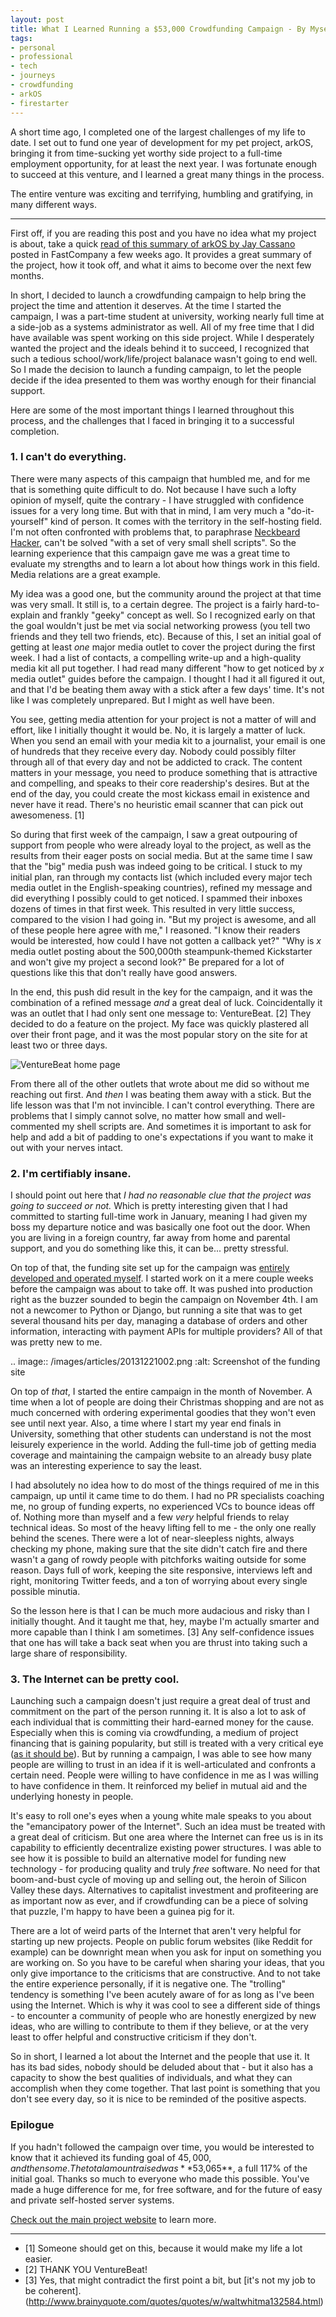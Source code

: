 ```yaml
---
layout: post
title: What I Learned Running a $53,000 Crowdfunding Campaign - By Myself
tags:
- personal
- professional
- tech
- journeys
- crowdfunding
- arkOS
- firestarter
---
```


A short time ago, I completed one of the largest challenges of my life to date. I set out to fund one year of development for my pet project, arkOS, bringing it from time-sucking yet worthy side project to a full-time employment opportunity, for at least the next year. I was fortunate enough to succeed at this venture, and I learned a great many things in the process.

The entire venture was exciting and terrifying, humbling and gratifying, in many different ways.

----

First off, if you are reading this post and you have no idea what my project is about, take a quick [read of this summary of arkOS by Jay Cassano](http://www.fastcolabs.com/3021919/open-company/finally-a-way-everyone-can-keep-their-data-from-the-nsa) posted in FastCompany a few weeks ago. It provides a great summary of the project, how it took off, and what it aims to become over the next few months.

In short, I decided to launch a crowdfunding campaign to help bring the project the time and attention it deserves. At the time I started the campaign, I was a part-time student at university, working nearly full time at a side-job as a systems administrator as well. All of my free time that I did have available was spent working on this side project. While I desperately wanted the project and the ideals behind it to succeed, I recognized that such a tedious school/work/life/project balanace wasn't going to end well. So I made the decision to launch a funding campaign, to let the people decide if the idea presented to them was worthy enough for their financial support.

Here are some of the most important things I learned throughout this process, and the challenges that I faced in bringing it to a successful completion.


### 1. I can't do everything.

There were many aspects of this campaign that humbled me, and for me that is something quite difficult to do. Not because I have such a lofty opinion of myself, quite the contrary - I have struggled with confidence issues for a very long time. But with that in mind, I am very much a "do-it-yourself" kind of person. It comes with the territory in the self-hosting field. I'm not often confronted with problems that, to paraphrase [Neckbeard Hacker](https://twitter.com/NeckbeardHacker), can't be solved "with a set of very small shell scripts". So the learning experience that this campaign gave me was a great time to evaluate my strengths and to learn a lot about how things work in this field. Media relations are a great example.

My idea was a good one, but the community around the project at that time was very small. It still is, to a certain degree. The project is a fairly hard-to-explain and frankly "geeky" concept as well. So I recognized early on that the goal wouldn't just be met via social networking prowess (you tell two friends and they tell two friends, etc). Because of this, I set an initial goal of getting at least *one* major media outlet to cover the project during the first week. I had a list of contacts, a compelling write-up and a high-quality media kit all put together. I had read many different "how to get noticed by *x* media outlet" guides before the campaign. I thought I had it all figured it out, and that I'd be beating them away with a stick after a few days' time. It's not like I was completely unprepared. But I might as well have been.

You see, getting media attention for your project is not a matter of will and effort, like I initially thought it would be. No, it is largely a matter of luck. When you send an email with your media kit to a journalist, your email is one of hundreds that they receive every day. Nobody could possibly filter through all of that every day and not be addicted to crack. The content matters in your message, you need to produce something that is attractive and compelling, and speaks to their core readership's desires. But at the end of the day, you could create the most kickass email in existence and never have it read. There's no heuristic email scanner that can pick out awesomeness. [1]

So during that first week of the campaign, I saw a great outpouring of support from people who were already loyal to the project, as well as the results from their eager posts on social media. But at the same time I saw that the "big" media push was indeed going to be critical. I stuck to my initial plan, ran through my contacts list (which included every major tech media outlet in the English-speaking countries), refined my message and did everything I possibly could to get noticed. I spammed their inboxes dozens of times in that first week. This resulted in very little success, compared to the vision I had going in. "But my project is awesome, and all of these people here agree with me," I reasoned. "I know their readers would be interested, how could I have not gotten a callback yet?" "Why is *x* media outlet posting about the 500,000th steampunk-themed Kickstarter and won't give my project a second look?" Be prepared for a lot of questions like this that don't really have good answers.

In the end, this push did result in the key for the campaign, and it was the combination of a refined message *and* a great deal of luck. Coincidentally it was an outlet that I had only sent one message to: VentureBeat. [2] They decided to do a feature on the project. My face was quickly plastered all over their front page, and it was the most popular story on the site for at least two or three days.

![VentureBeat home page](/assets/images/20131221001.png)

From there all of the other outlets that wrote about me did so without me reaching out first. And *then* I was beating them away with a stick. But the life lesson was that I'm not invincible. I can't control everything. There are problems that I simply cannot solve, no matter how small and well-commented my shell scripts are. And sometimes it is important to ask for help and add a bit of padding to one's expectations if you want to make it out with your nerves intact.


### 2. I'm certifiably insane.

I should point out here that *I had no reasonable clue that the project was going to succeed or not.* Which is pretty interesting given that I had committed to starting full-time work in January, meaning I had given my boss my departure notice and was basically one foot out the door. When you are living in a foreign country, far away from home and parental support, and you do something like this, it can be... pretty stressful.

On top of that, the funding site set up for the campaign was [entirely developed and operated myself](https://github.com/peakwinter/firestarter). I started work on it a mere couple weeks before the campaign was about to take off. It was pushed into production right as the buzzer sounded to begin the campaign on November 4th. I am not a newcomer to Python or Django, but running a site that was to get several thousand hits per day, managing a database of orders and other information, interacting with payment APIs for multiple providers? All of that was pretty new to me.

.. image:: /images/articles/20131221002.png
   :alt: Screenshot of the funding site

On top of *that*, I started the entire campaign in the month of November. A time when a lot of people are doing their Christmas shopping and are not as much concerned with ordering experimental goodies that they won't even see until next year. Also, a time where I start my year end finals in University, something that other students can understand is not the most leisurely experience in the world. Adding the full-time job of getting media coverage and maintaining the campaign website to an already busy plate was an interesting experience to say the least.

I had absolutely no idea how to do most of the things required of me in this campaign, up until it came time to do them. I had no PR specialists coaching me, no group of funding experts, no experienced VCs to bounce ideas off of. Nothing more than myself and a few *very* helpful friends to relay technical ideas. So most of the heavy lifting fell to me - the only one really behind the scenes. There were a lot of near-sleepless nights, always checking my phone, making sure that the site didn't catch fire and there wasn't a gang of rowdy people with pitchforks waiting outside for some reason. Days full of work, keeping the site responsive, interviews left and right, monitoring Twitter feeds, and a ton of worrying about every single possible minutia.

So the lesson here is that I can be much more audacious and risky than I initially thought. And it taught me that, hey, maybe I'm actually smarter and more capable than I think I am sometimes. [3] Any self-confidence issues that one has will take a back seat when you are thrust into taking such a large share of responsibility.


### 3. The Internet can be pretty cool.

Launching such a campaign doesn't just require a great deal of trust and commitment on the part of the person running it. It is also a lot to ask of each individual that is committing their hard-earned money for the cause. Especially when this is coming via crowdfunding, a medium of project financing that is gaining popularity, but still is treated with a very critical eye ([as it should be](http://pando.com/2013/06/30/thieves-and-scams-the-problem-with-crowdfunding/)). But by running a campaign, I was able to see how many people are willing to trust in an idea if it is well-articulated and confronts a certain need. People were willing to have confidence in me as I was willing to have confidence in them. It reinforced my belief in mutual aid and the underlying honesty in people.

It's easy to roll one's eyes when a young white male speaks to you about the "emancipatory power of the Internet". Such an idea must be treated with a great deal of criticism. But one area where the Internet can free us is in its capability to efficiently decentralize existing power structures. I was able to see how it is possible to build an alternative model for funding new technology - for producing quality and truly *free* software. No need for that boom-and-bust cycle of moving up and selling out, the heroin of Silicon Valley these days. Alternatives to capitalist investment and profiteering are as important now as ever, and if crowdfunding can be a piece of solving that puzzle, I'm happy to have been a guinea pig for it.

There are a lot of weird parts of the Internet that aren't very helpful for starting up new projects. People on public forum websites (like Reddit for example) can be downright mean when you ask for input on something you are working on. So you have to be careful when sharing your ideas, that you only give importance to the criticisms that are constructive. And to not take the entire experience personally, if it is negative one. The "trolling" tendency is something I've been acutely aware of for as long as I've been using the Internet. Which is why it was cool to see a different side of things - to encounter a community of people who are honestly energized by new ideas, who are willing to contribute to them if they believe, or at the very least to offer helpful and constructive criticism if they don't.

So in short, I learned a lot about the Internet and the people that use it. It has its bad sides, nobody should be deluded about that - but it also has a capacity to show the best qualities of individuals, and what they can accomplish when they come together. That last point is something that you don't see every day, so it is nice to be reminded of the positive aspects.


### Epilogue

If you hadn't followed the campaign over time, you would be interested to know that it achieved its funding goal of $45,000, and then some. The total amount raised was **$53,065**, a full 117% of the initial goal. Thanks so much to everyone who made this possible. You've made a huge difference for me, for free software, and for the future of easy and private self-hosted server systems.

[Check out the main project website](https://arkos.io) to learn more.


----

* [1] Someone should get on this, because it would make my life a lot easier.
* [2] THANK YOU VentureBeat!
* [3] Yes, that might contradict the first point a bit, but [it's not my job to be coherent].(http://www.brainyquote.com/quotes/quotes/w/waltwhitma132584.html)
